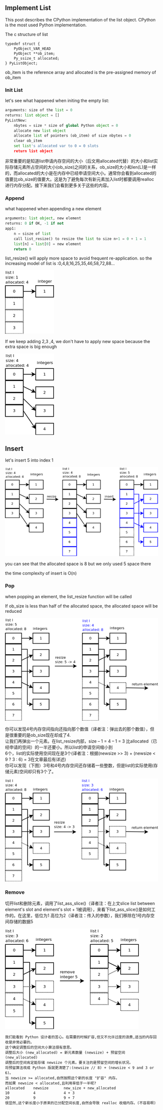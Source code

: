 ## Implement List

This post describes the CPython implementation of the list object. CPython is the most used Python implementation.

The c structure of list

```
typedef struct {
    PyObject_VAR_HEAD
    PyObject **ob_item;
    Py_ssize_t allocated;
} PyListObject;
```

ob\_item is the reference array and allocated is the pre-assigned memory of ob\_item

### Init List

let's see what happened when initing the empty list:

```python
arguments: size of the list = 0
returns: list object = []
PyListNew:
    nbytes = size * size of global Python object = 0
    allocate new list object
    allocate list of pointers (ob_item) of size nbytes = 0
    clear ob_item
    set list's allocated var to 0 = 0 slots
    return list object
```

非常重要的是知道list申请内存空间的大小（后文用allocated代替）的大小和list实际存储元素所占空间的大小\(ob\_size\)之间的关系，ob\_size的大小和len\(L\)是一样的，而allocated的大小是在内存中已经申请空间大小。通常你会看到allocated的值要比ob\_size的值要大。这是为了避免每次有新元素加入list时都要调用realloc进行内存分配。接下来我们会看到更多关于这些的内容。

### Append

what happened when appending a new element

```python
arguments: list object, new element
returns: 0 if OK, -1 if not
app1:
    n = sisze of list
    call list_resize() to resize the list to size n+1 = 0 + 1 = 1
    list[n] = list[0] = new element
    return 0
```

list\_resize\(\) will apply more space to avoid frequent re-application. so the increasing model of list is :0,4,8,16,25,35,46,58,72,88...

![](/assets/importlistimplementation.png)

If we keep adding 2,3 ,4, we don't have to apply new space because the extra space is big enough

![](/assets/pythonlistimplementation2.png)

## Insert

let's insert 5 into index 1

![](/assets/pythonlistimplementation3.png)

you can see that the allocated space is 8 but we only used 5 space there

the time complexity of insert is O\(n\)

### Pop

when popping an element, the list\_resize function will be called

If ob\_size is less than half of the allocated space, the allocated space will be reduced

![](/assets/pythonlistimplementation4.png)

你可以发现4号内存空间指向还指向那个数值（译者注：弹出去的那个数值），但是很重要的是ob\_size现在却成了4.  
让我们再弹出一个元素。在list\_resize内部，size – 1 = 4 – 1 = 3 比allocated（已经申请的空间）的一半还要小。所以list的申请空间缩小到  
6个，list的实际使用空间现在是3个\(译者注：根据\(newsize &gt;&gt; 3\) + \(newsize &lt; 9 ? 3 : 6\) = 3在文章最后有详述\)  
你可以发现（下图）3号和4号内存空间还存储着一些整数，但是list的实际使用\(存储元素\)空间却只有3个了。

![](/assets/pythonlistimplementation5.png)

### Remove

切开list和删除元素，调用了list\_ass\_slice\(\)（译者注：在上文slice list between element's slot and element's slot + 1被调用），来看下list\_ass\_slice\(\)是如何工作的。在这里，低位为1 高位为2（译者注：传入的参数），我们移除在1号内存空间存储的数据5

![](/assets/pythonlistimplementation6.png)

```
我们能看到 Python 设计者的苦心。在需要的时候扩容,但又不允许过度的浪费,适当的内存回收是非常必要的。
这个确定调整后的空间大小算法很有意思。
调整后大小 (new_allocated) = 新元素数量 (newsize) + 预留空间 (new_allocated)
调整后的空间肯定能存储 newsize 个元素。要关注的是预留空间的增长状况。
将预留算法改成 Python 版就更清楚了:(newsize // 8) + (newsize < 9 and 3 or 6)。
当 newsize >= allocated,自然按照这个新的长度 "扩容" 内存。
而如果 newsize < allocated,且利用率低于一半呢?
allocated    newsize       new_size + new_allocated
10           4             4 + 3
20           9             9 + 7
很显然,这个新长度小于原来的已分配空间长度,自然会导致 realloc 收缩内存。(不容易啊)
```



